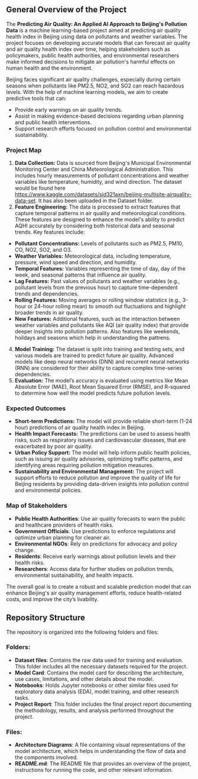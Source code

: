 ## General Overview of the Project

The **Predicting Air Quality: An Applied AI Approach to Beijing's Pollution Data** is a machine learning-based project aimed at predicting air quality health index in Beijing using data on pollutants and weather variables. The project focuses on developing accurate models that can forecast air quality  and air quality health index over time, helping stakeholders such as policymakers, public health authorities, and environmental researchers make informed decisions to mitigate air pollution's harmful effects on human health and the environment.

Beijing faces significant air quality challenges, especially during certain seasons when pollutants like PM2.5, NO2, and SO2 can reach hazardous levels. With the help of machine learning models, we aim to create predictive tools that can:
- Provide early warnings on air quality trends.
- Assist in making evidence-based decisions regarding urban planning and public health interventions.
- Support research efforts focused on pollution control and environmental sustainability.

### Project Map
1. **Data Collection:** Data is sourced from Beijing's Municipal Environmental Monitoring Center and China Meteorological Administration. This includes hourly measurements of pollutant concentrations and weather variables like temperature, humidity, and wind direction. The dataset would be found here https://www.kaggle.com/datasets/sid321axn/beijing-multisite-airquality-data-set. It has also been uploaded in the Dataset folder.
2. **Feature Engineering:** The data is processed to extract features that capture temporal patterns in air quality and meteorological conditions. These features are designed to enhance the model's ability to predict AQHI accurately by considering both historical data and seasonal trends. Key features include:
  - **Pollutant Concentrations:** Levels of pollutants such as PM2.5, PM10, CO, NO2, SO2, and O3.
  - **Weather Variables:** Meteorological data, including temperature, pressure, wind speed and direction, and humidity.
  - **Temporal Features:** Variables representing the time of day, day of the week, and seasonal patterns that influence air quality.
  - **Lag Features:** Past values of pollutants and weather variables (e.g., pollutant levels from the previous hour) to capture time-dependent trends and dependencies.
  - **Rolling Features:** Moving averages or rolling window statistics (e.g., 3-hour or 24-hour rolling mean) to smooth out fluctuations and highlight broader trends in air quality.
  - **New Features:** Additional features, such as the interaction between weather variables and pollutants like AQI (air quality index) that provide deeper insights into pollution patterns. Also features like weekends, hoildays and seasons which help in understanding the pattrens.

4. **Model Training:** The dataset is split into training and testing sets, and various models are trained to predict future air quality. Advanced models like deep neural networks (DNN) and recurrent neural networks (RNN) are considered for their ability to capture complex time-series dependencies.
5. **Evaluation:** The model’s accuracy is evaluated using metrics like Mean Absolute Error (MAE), Root Mean Squared Error (RMSE), and R-squared to determine how well the model predicts future pollution levels.

### Expected Outcomes
- **Short-term Predictions:** The model will provide reliable short-term (1-24 hour) predictions of air quality health index in Beijing.
- **Health Impact Forecasts:** The predictions can be used to assess health risks, such as respiratory issues and cardiovascular diseases, that are exacerbated by poor air quality.
- **Urban Policy Support:** The model will help inform public health policies, such as issuing air quality advisories, optimizing traffic patterns, and identifying areas requiring pollution mitigation measures.
- **Sustainability and Environmental Management:** The project will support efforts to reduce pollution and improve the quality of life for Beijing residents by providing data-driven insights into pollution control and environmental policies.

### Map of Stakeholders
- **Public Health Authorities**: Use air quality forecasts to warn the public and healthcare providers of health risks.
- **Government Officials**: Use predictions to enforce regulations and optimize urban planning for cleaner air.
- **Environmental NGOs**: Rely on predictions for advocacy and policy change.
- **Residents**: Receive early warnings about pollution levels and their health risks.
- **Researchers**: Access data for further studies on pollution trends, environmental sustainability, and health impacts.

The overall goal is to create a robust and scalable prediction model that can enhance Beijing's air quality management efforts, reduce health-related costs, and improve the city’s livability.

## Repository Structure

The repository is organized into the following folders and files:

### Folders:

- **Dataset files**: Contains the raw data used for training and evaluation. This folder includes all the necessary datasets required for the project.
- **Model Card**: Contains the model card for describing the architecture, use cases, limitations, and other details about the model.
- **Notebooks**: Holds Jupyter notebooks or other similar files used for exploratory data analysis (EDA), model training, and other research tasks.
- **Project Report**: This folder includes the final project report documenting the methodology, results, and analysis performed throughout the project.

### Files:

- **Architecture Diagrams**: A file containing visual representations of the model architecture, which helps in understanding the flow of data and the components involved.
- **README.md**: The README file that provides an overview of the project, instructions for running the code, and other relevant information.
